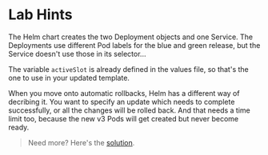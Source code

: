 # Lab Hints

The Helm chart creates the two Deployment objects and one Service. The Deployments use different Pod labels for the blue and green release, but the Service doesn't use those in its selector...

The variable `activeSlot` is already defined in the values file, so that's the one to use in your updated template.

When you move onto automatic rollbacks, Helm has a different way of decribing it. You want to specify an update which needs to complete successfully, or all the changes will be rolled back. And that needs a time limit too, because the new v3 Pods will get created but never become ready.

> Need more? Here's the [solution](solution.md).